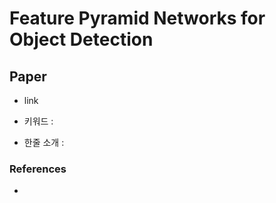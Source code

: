 ﻿# Feature Pyramid Networks for Object Detection

## Paper

- link

- 키워드 : 

- 한줄 소개 : 

### References

- 
